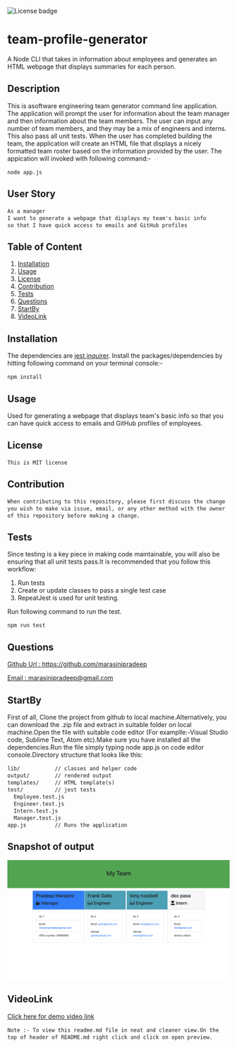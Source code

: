 ![License badge](https://img.shields.io/badge/license-MIT-green)

# team-profile-generator

A Node CLI that takes in information about employees and generates an HTML webpage that displays summaries for each person. 

## Description

This is asoftware engineering team generator command line application. The application will prompt the user for information about the team manager and then information about the team members. The user can input any number of team members, and they may be a mix of engineers and interns. This also pass all unit tests. When the user has completed building the team, the application will create an HTML file that displays a nicely formatted team roster based on the information provided by the user. The appication will invoked with following command:-

```
node app.js
```


## User Story
```
As a manager
I want to generate a webpage that displays my team's basic info
so that I have quick access to emails and GitHub profiles
```

## Table of Content
1. [Installation](#Installation)
2. [Usage](#Usage)
3. [License](#Licence)
4. [Contribution](#Contribution)
5. [Tests](#Tests)
6. [Questions](#Questions)
7. [StartBy](#StartBy)
8. [VideoLink](#VideoLink)


## Installation
The dependencies are [jest](https://jestjs.io/),[inquirer](https://www.npmjs.com/package/inquirer). Install the packages/dependencies by hitting following command on your terminal console:-
```
npm install

```

## Usage

Used for generating a webpage that displays team's basic info so that you can  have quick access to emails and GitHub profiles of employees.

## License

```
This is MIT license

```

## Contribution

```
When contributing to this repository, please first discuss the change you wish to make via issue, email, or any other method with the owner of this repository before making a change.
```



## Tests
Since testing is a key piece in making code maintainable, you will also be ensuring that all unit tests pass.It is recommended that you follow this workflow:

1. Run tests
2. Create or update classes to pass a single test case
3. RepeatJest is used for unit testing.

Run following command to run the test.

```
npm run test
```

## Questions
 <a href="https://github.com/marasinipradeep">Github Url : https://github.com/marasinipradeep</a>

 <a href="marasinipradeep@gmail.com">Email : marasinipradeep@gmail.com</a>

## StartBy

First of all, Clone the project from github to local machine.Alternatively, you can download the .zip file and extract in suitable folder on local machine.Open the file with suitable code editor (For examplle:-Visual Studio code, Sublime Text, Atom etc).Make sure you have installed all the dependencies.Run the file simply typing node app.js on code editor console.Directory structure that looks like this:

```
lib/           // classes and helper code
output/        // rendered output
templates/     // HTML template(s)
test/          // jest tests
  Employee.test.js
  Engineer.test.js
  Intern.test.js
  Manager.test.js
app.js         // Runs the application
```



## Snapshot of output
![Employee Summary](./Assets/outputTeamGenerator.png)


## VideoLink
<a href= "https://www.youtube.com/watch?v=a2Vwr1LLyiM&feature=youtu.be">Click here for demo video link</a>

```
Note :- To view this readme.md file in neat and cleaner view.On the top of header of README.md right click and click on open preview.
```
